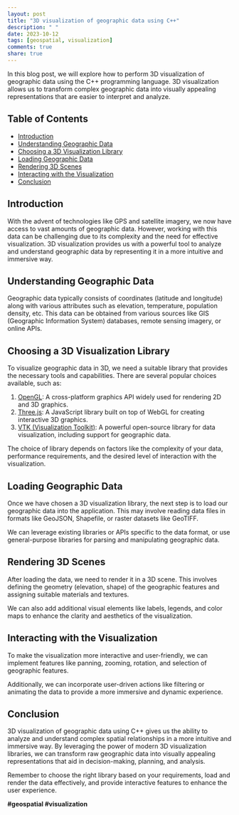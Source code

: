 ```yaml
---
layout: post
title: "3D visualization of geographic data using C++"
description: " "
date: 2023-10-12
tags: [geospatial, visualization]
comments: true
share: true
---
```


In this blog post, we will explore how to perform 3D visualization of geographic data using the C++ programming language. 3D visualization allows us to transform complex geographic data into visually appealing representations that are easier to interpret and analyze.

## Table of Contents
- [Introduction](#introduction)
- [Understanding Geographic Data](#understanding-geographic-data)
- [Choosing a 3D Visualization Library](#choosing-a-3d-visualization-library)
- [Loading Geographic Data](#loading-geographic-data)
- [Rendering 3D Scenes](#rendering-3d-scenes)
- [Interacting with the Visualization](#interacting-with-the-visualization)
- [Conclusion](#conclusion)

## Introduction

With the advent of technologies like GPS and satellite imagery, we now have access to vast amounts of geographic data. However, working with this data can be challenging due to its complexity and the need for effective visualization. 3D visualization provides us with a powerful tool to analyze and understand geographic data by representing it in a more intuitive and immersive way.

## Understanding Geographic Data

Geographic data typically consists of coordinates (latitude and longitude) along with various attributes such as elevation, temperature, population density, etc. This data can be obtained from various sources like GIS (Geographic Information System) databases, remote sensing imagery, or online APIs.

## Choosing a 3D Visualization Library

To visualize geographic data in 3D, we need a suitable library that provides the necessary tools and capabilities. There are several popular choices available, such as:

1. [OpenGL](https://www.opengl.org/): A cross-platform graphics API widely used for rendering 2D and 3D graphics.
2. [Three.js](https://threejs.org/): A JavaScript library built on top of WebGL for creating interactive 3D graphics.
3. [VTK (Visualization Toolkit)](https://vtk.org/): A powerful open-source library for data visualization, including support for geographic data.

The choice of library depends on factors like the complexity of your data, performance requirements, and the desired level of interaction with the visualization.

## Loading Geographic Data

Once we have chosen a 3D visualization library, the next step is to load our geographic data into the application. This may involve reading data files in formats like GeoJSON, Shapefile, or raster datasets like GeoTIFF.

We can leverage existing libraries or APIs specific to the data format, or use general-purpose libraries for parsing and manipulating geographic data.

## Rendering 3D Scenes

After loading the data, we need to render it in a 3D scene. This involves defining the geometry (elevation, shape) of the geographic features and assigning suitable materials and textures.

We can also add additional visual elements like labels, legends, and color maps to enhance the clarity and aesthetics of the visualization.

## Interacting with the Visualization

To make the visualization more interactive and user-friendly, we can implement features like panning, zooming, rotation, and selection of geographic features.

Additionally, we can incorporate user-driven actions like filtering or animating the data to provide a more immersive and dynamic experience.

## Conclusion

3D visualization of geographic data using C++ gives us the ability to analyze and understand complex spatial relationships in a more intuitive and immersive way. By leveraging the power of modern 3D visualization libraries, we can transform raw geographic data into visually appealing representations that aid in decision-making, planning, and analysis.

Remember to choose the right library based on your requirements, load and render the data effectively, and provide interactive features to enhance the user experience.

**#geospatial #visualization**